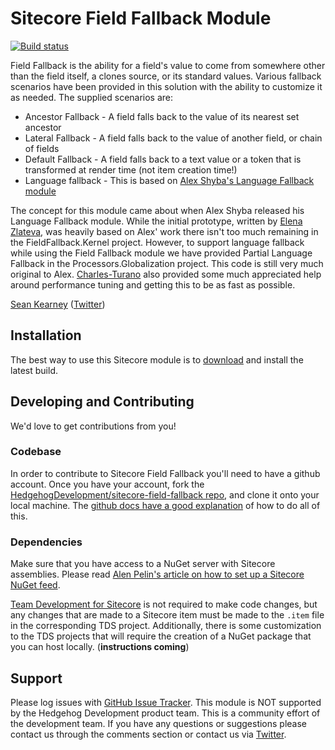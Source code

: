 Sitecore Field Fallback Module
=======================

[![Build status](https://ci.appveyor.com/api/projects/status/orgxpb7u78vqckl7)](https://ci.appveyor.com/project/SeanKearney/sitecore-field-fallback)

Field Fallback is the ability for a field's value to come from somewhere other than the field itself, a clones source, or its standard values. Various fallback scenarios have been provided in this solution with the ability to customize it as needed. The supplied scenarios are: 

* Ancestor Fallback - A field falls back to the value of its nearest set ancestor
* Lateral Fallback - A field falls back to the value of another field, or chain of fields
* Default Fallback - A field falls back to a text value or a token that is transformed at render time (not item creation time!)
* Language fallback - This is based on [Alex Shyba's Language Fallback module](OriginalModule)

The concept for this module came about when Alex Shyba released his Language Fallback module. While the initial prototype, written by [Elena Zlateva](Elena-Zlateva), was heavily based on Alex' work there isn't too much remaining in the FieldFallback.Kernel project. However, to support language fallback while using the Field Fallback module we have provided Partial Language Fallback in the Processors.Globalization project. This code is still very much original to Alex. [Charles-Turano](Charlie) also provided some much appreciated help around performance tuning and getting this to be as fast as possible.

[Sean Kearney](Sean-Kearney) ([Twitter](Sean-Kearney-Twitter))  

Installation
------------
The best way to use this Sitecore module is to [download](BuildArtifacts) and install the latest build. 

Developing and Contributing
---------------------------

We'd love to get contributions from you! 

### Codebase
In order to contribute to Sitecore Field Fallback you'll need to have a github account. Once you have your account, fork the [HedgehogDevelopment/sitecore-field-fallback repo](CodeRepo), and clone it onto your local machine. The [github docs have a good explanation](HowToFork) of how to do all of this. 

### Dependencies

Make sure that you have access to a NuGet server with Sitecore assemblies. Please read [Alen Pelin's article on how to set up a Sitecore NuGet feed](SitecoreNuget).

[Team Development for Sitecore](TDS) is not required to make code changes, but any changes that are made to a Sitecore item must be made to the `.item` file in the corresponding TDS project. Additionally, there is some customization to the TDS projects that will require the creation of a NuGet package that you can host locally. (**instructions coming**)

Support
-------
Please log issues with [GitHub Issue Tracker](support). This module is NOT supported by the Hedgehog Development product team. This is a community effort of the development team. If you have any questions or suggestions please contact us through the comments section or contact us via [Twitter](Hedgehog-Twitter).  

<!-- References -->

[BuildArtifacts]: https://ci.appveyor.com/project/SeanKearney/sitecore-field-fallback/build/artifacts
[SitecoreNuGet]: http://www.alen.me.uk/2014/10/internal-sitecore-nuget-server.html
[CodeRepo]: https://github.com/HedgehogDevelopment/sitecore-field-fallback
[HowToFork]: https://help.github.com/articles/fork-a-repo
[TDS]: http://TeamDevelopmentForSitecore.com
[Support]: https://github.com/HedgehogDevelopment/sitecore-field-fallback/issues
[OriginalModule]: http://trac.sitecore.net/LanguageFallback

<!-- Developers -->
[Sean-Kearney]: http://seankearney.com
[Sean-Kearney-Twitter]: https://twitter.com/seankearney
[Elena-Zlateva]: http://twitter.com/ezlateva
[Charles-Turano]: http://sdn.sitecore.net/MVP/MVPs/Charles%20Turano.aspx
[Hedgehog-Twitter]: https://twitter.com/hhogdev